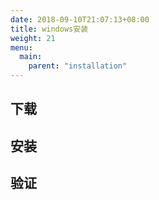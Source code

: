 ```yaml
---
date: 2018-09-10T21:07:13+08:00
title: windows安装
weight: 21
menu:
  main:
    parent: "installation"
---
```


## 下载

## 安装

## 验证


